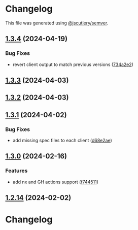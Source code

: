 # Changelog

This file was generated using [@jscutlery/semver](https://github.com/jscutlery/semver).

## [1.3.4](https://github.com/RedHatInsights/javascript-clients/compare/@redhat-cloud-services/entitlements-client-1.3.3...@redhat-cloud-services/entitlements-client-1.3.4) (2024-04-19)


### Bug Fixes

* revert client output to match previous versions ([734a2e2](https://github.com/RedHatInsights/javascript-clients/commit/734a2e22d1464892ca1fb3114b366435c90d1110))

## [1.3.3](https://github.com/RedHatInsights/javascript-clients/compare/@redhat-cloud-services/entitlements-client-1.3.2...@redhat-cloud-services/entitlements-client-1.3.3) (2024-04-03)

## [1.3.2](https://github.com/Hyperkid123/javascript-clients/compare/@redhat-cloud-services/entitlements-client-1.3.1...@redhat-cloud-services/entitlements-client-1.3.2) (2024-04-03)

## [1.3.1](https://github.com/RedHatInsights/javascript-clients/compare/@redhat-cloud-services/entitlements-client-1.3.0...@redhat-cloud-services/entitlements-client-1.3.1) (2024-04-02)


### Bug Fixes

* add missing spec files to each client ([d68e2ae](https://github.com/RedHatInsights/javascript-clients/commit/d68e2ae5d7d21f03cb60181c19ea12f18e9989b6))

## [1.3.0](https://github.com/RedHatInsights/javascript-clients/compare/@redhat-cloud-services/entitlements-client-1.2.13...@redhat-cloud-services/entitlements-client-1.3.0) (2024-02-16)


### Features

* add nx and GH actions support ([f744511](https://github.com/RedHatInsights/javascript-clients/commit/f744511308bf530dd53724792939e133c8d7cf22))

## [1.2.14](https://github.com/RedHatInsights/javascript-clients/compare/@redhat-cloud-services/entitlements-client-1.2.13...@redhat-cloud-services/entitlements-client-1.2.14) (2024-02-02)

# Changelog